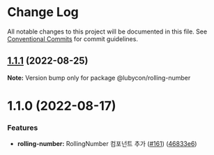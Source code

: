 # Change Log

All notable changes to this project will be documented in this file.
See [Conventional Commits](https://conventionalcommits.org) for commit guidelines.

## [1.1.1](https://github.com/Lubycon/lubycon-frontend-libraries/compare/@lubycon/rolling-number@1.1.0...@lubycon/rolling-number@1.1.1) (2022-08-25)

**Note:** Version bump only for package @lubycon/rolling-number





# 1.1.0 (2022-08-17)


### Features

* **rolling-number:** RollingNumber 컴포넌트 추가 ([#161](https://github.com/Lubycon/lubycon-frontend-libraries/issues/161)) ([46833e6](https://github.com/Lubycon/lubycon-frontend-libraries/commit/46833e62d7bf5e7c896628bb01899447697d9a75))

